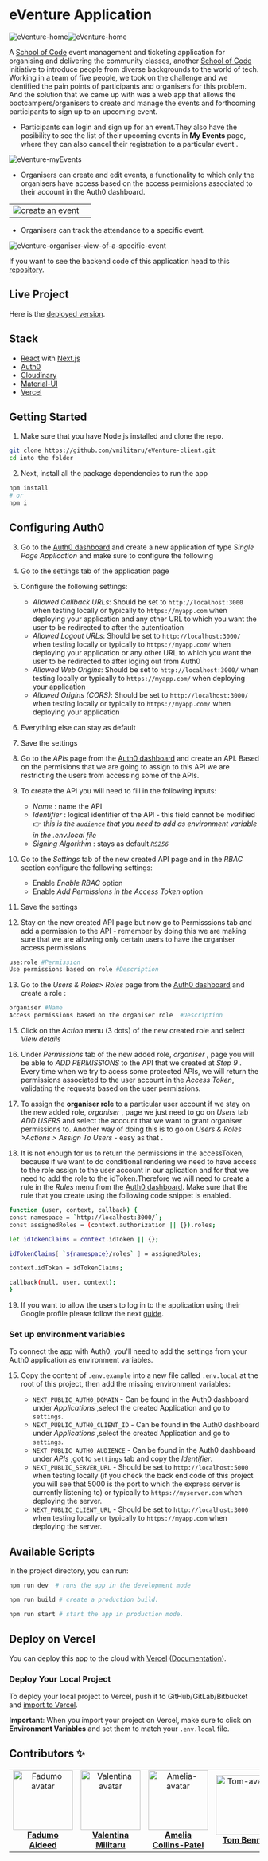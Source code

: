 # eVenture Application

![eVenture-home](https://user-images.githubusercontent.com/70764326/106621966-01bcf980-656b-11eb-9f22-60b142d05f1c.png)![eVenture-home](https://user-images.githubusercontent.com/70764326/106622115-2b762080-656b-11eb-9671-ce64e2262d87.png)

A [School of Code](https://www.schoolofcode.co.uk/) event management and ticketing application for organising and delivering the community classes, another [School of Code](https://www.schoolofcode.co.uk/) initiative to introduce people from diverse backgrounds to the world of tech. Working in a team of five people, we took on the challenge and we identified the pain points of participants and organisers for this problem. And the solution that we came up with was a web app that allows the bootcampers/organisers to create and manage the events and forthcoming participants to sign up to an upcoming event.

-   Participants can login and sign up for an event.They also have the posibility to see the list of their upcoming events in **My Events** page, where they can also cancel their registration to a particular event .

![eVenture-myEvents](https://user-images.githubusercontent.com/70764326/106624836-fae3b600-656d-11eb-8cfd-d9ee81513f68.png)

-   Organisers can create and edit events, a functionality to which only the organisers have access based on the access permisions associated to their account in the Auth0 dashboard.
<table>
  <tr>
   <td align="center"><a href="https://github.com/Teeenbe"><img src="https://user-images.githubusercontent.com/70764326/106625765-e48a2a00-656e-11eb-8ef6-4a3a770ba96d.png"  alt="create an event"/><br /></td>
  <td align="center"><a href="https://github.com/michaelfswann"><img src="https://user-images.githubusercontent.com/70764326/106626547-b9eca100-656f-11eb-970e-bd9895789bb0.png"  alt=""/><br /></td>
  </tr>
</table>

- Organisers can track the attendance to a specific event.

![eVenture-organiser-view-of-a-specific-event](https://user-images.githubusercontent.com/70764326/106626276-7003bb00-656f-11eb-82c1-384ef7443abe.png)

 If you want to see the backend code of this application head to this [repository](https://github.com/vmilitaru/eVenture-server.git).
 
## Live Project

Here is the [deployed version](https://eventure.vercel.app/).

## Stack

- [React](https://reactjs.org/) with [Next.js](https://nextjs.org/)
- [Auth0](https://auth0.com/)
- [Cloudinary](http://cloudinary.com/)
- [Material-UI](https://material-ui.com/)
- [Vercel](https://vercel.com/)


## Getting Started


1. Make sure that you have Node.js installed and clone the repo.

```bash
git clone https://github.com/vmilitaru/eVenture-client.git
cd into the folder
```

2. Next, install all the package dependencies to run the app

```bash
npm install
# or
npm i
```

## Configuring Auth0

3. Go to the [Auth0 dashboard](https://manage.auth0.com/) and create a new application of type _Single Page Application_ and make sure to configure the following
4. Go to the settings tab of the application page
5. Configure the following settings:
   -  _Allowed Callback URLs_: Should be set to `http://localhost:3000` when testing locally or typically to `https://myapp.com` when deploying your application and any other URL to which you want the user to be redirected to after the autentication
   - _Allowed Logout URLs_: Should be set to `http://localhost:3000/` when testing locally or typically to `https://myapp.com/` when deploying your application or any other URL to which you want the user to be redirected to after loging out from Auth0
   - _Allowed Web Origins_: Should be set to `http://localhost:3000/` when testing locally or typically to `https://myapp.com/` when deploying your application
   - _Allowed Origins (CORS)_: Should be set to `http://localhost:3000/` when testing locally or typically to `https://myapp.com/` when deploying your application
6. Everything else can stay as default
7. Save the settings
8. Go to the _APIs_ page from the [Auth0 dashboard](https://manage.auth0.com/) and create an API. Based on the permisions that we are going to assign to this API we are  restricting the users from accessing some of the APIs.
9. To create the API you will need to fill in the following inputs:
    - _Name_ : name the API
    - _Identifier_ : logical identifier of the API - this field cannot be modified  👉  _this is the `audience` that you need to add as environment variable in the .env.local file_
    - _Signing Algorithm_ : stays as default _`RS256`_
10. Go to the _Settings_ tab of the new created API page and in the _RBAC_ section configure the following settings:
     - Enable _Enable RBAC_ option
     - Enable _Add Permissions in the Access Token_ option
11. Save the settings

12. Stay on the new created API page but now go to Permisssions tab and add a permission to the API - remember by doing this we are making sure that we are allowing only certain users to have the organiser access permissions 

```bash
use:role #Permission
Use permissions based on role #Description
```
13. Go to the _Users & Roles> Roles_ page from the [Auth0 dashboard](https://manage.auth0.com/) and create a role :

```bash
organiser #Name
Access permissions based on the organiser role  #Description
```
15. Click on the _Action_ menu (3 dots) of the new created role and select _View details_
16. Under _Permissions_ tab of the new added role, _organiser_ , page you will be able to _ADD PERMISSIONS_ to the API that we created at _Step 9_ . Every time when we try to acess some protected APIs, we will return the permissions associated to the user account in the _Access Token_, validating the requests based on the user permissions. 

17. To assign the **organiser role** to a particular user account if we stay on the new added role, _organiser_ , page  we just need to go on _Users_ tab _ADD USERS_ and select the account that we want to grant organiser permissions to. Another way of doing this is to go on _Users & Roles >Actions > Assign To Users_  - easy as that .

18. It is not enough for us to return the permissions in the accessToken, because if we want to do conditional rendering we need to have access to the role assign to the user account in our aplication and for that we need to  add the role to the idToken.Therefore we will need to create a rule in the _Rules_ menu from the [Auth0 dashboard](https://manage.auth0.com/). Make sure that the rule that you create using the following code snippet is enabled.

```bash
function (user, context, callback) {
const namespace = `http://localhost:3000/`;
const assignedRoles = (context.authorization || {}).roles;

let idTokenClaims = context.idToken || {};

idTokenClaims[ `${namespace}/roles` ] = assignedRoles;

context.idToken = idTokenClaims;

callback(null, user, context);
}
```
19. If you want to allow the users to log in to the application using their Google profile please follow the next [guide](https://auth0.com/docs/connections/social/google).

### Set up environment variables

To connect the app with Auth0, you'll need to add the settings from your Auth0 application as environment variables.

15. Copy the content of `.env.example` into a new file called `.env.local` at the root of this project, then add the missing environment variables:

    - `NEXT_PUBLIC_AUTH0_DOMAIN` - Can be found in the Auth0 dashboard under _Applications_ ,select the created Application and go to `settings`.
    - `NEXT_PUBLIC_AUTH0_CLIENT_ID` - Can be found in the Auth0 dashboard under _Applications_ ,select the created Application and go to `settings`.
    - `NEXT_PUBLIC_AUTH0_AUDIENCE` - Can be found in the Auth0 dashboard under _APIs_ ,got to `settings` tab and copy the _Identifier_.
    - `NEXT_PUBLIC_SERVER_URL` - Should be set to `http://localhost:5000` when testing locally (if you check the back end code of this project you will see that 5000 is the port to which the express server is currently listening to) or typically to `https://myserver.com` when deploying the  server.
    - `NEXT_PUBLIC_CLIENT_URL` - Should be set to `http://localhost:3000` when testing locally or typically to `https://myapp.com` when deploying the server.

## Available Scripts

In the project directory, you can run:

```bash
npm run dev  # runs the app in the development mode
```
```bash
npm run build # create a production build.
```
```bash
npm run start # start the app in production mode.
```
## Deploy on Vercel

You can deploy this app to the cloud with [Vercel](https://vercel.com?utm_source=github&utm_medium=readme&utm_campaign=next-example) ([Documentation](https://nextjs.org/docs/deployment)).

### Deploy Your Local Project

To deploy your local project to Vercel, push it to GitHub/GitLab/Bitbucket and [import to Vercel](https://vercel.com/import/git?utm_source=github&utm_medium=readme&utm_campaign=next-example).

**Important**: When you import your project on Vercel, make sure to click on **Environment Variables** and set them to match your `.env.local` file.

## Contributors ✨

<table>
  <tr>
    <td align="center"><a href="https://github.com/fadumoaideed"><img src="https://avatars0.githubusercontent.com/u/71390607?s=60&v=4" width="120px;" alt=" Fadumo avatar"/><b>Fadumo Aideed</b></a></td>
    <td align="center"><a href="https://github.com/vmilitaru"><img src="https://avatars0.githubusercontent.com/u/70764326?s=120&v=4" width="120px;" alt="Valentina avatar"/><b>Valentina Militaru</b></a></td>
   <td align="center"><a href="https://github.com/Cpanda3"><img src="https://ca.slack-edge.com/T6L933W4X-U019WPN4M51-380f3738d180-512" width="120px;" alt="Amelia-avatar"/><b>Amelia Collins-Patel</b></a></td>
   <td align="center"><a href="https://github.com/Teeenbe"><img src="https://ca.slack-edge.com/T6L933W4X-U019WQM1Q4V-183cc3dedaa7-512" width="120px;" alt="Tom-avatar"/><b>Tom Bennet</b></a></td>
  <td align="center"><a href="https://github.com/michaelfswann"><img src="https://avatars3.githubusercontent.com/u/20445671?s=64&v=4" width="120px;" alt="Michael-avatar"/><b>Michael Swann</b></a></td>
  </tr>
</table>

